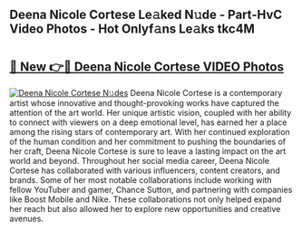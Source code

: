 ## Deena Nicole Cortese Le𝚊ked N𝚞de - Part-HvC Video Photos - Hot Onlyf𝚊ns Le𝚊ks tkc4M

# <h2><a href="http://ab23987.deff.icu/?id=Deena+Nicole+Cortese">🔗 New 👉🔴 Deena Nicole Cortese VIDEO Photos</a></h2>

[![Deena Nicole Cortese N𝚞des](https://i.imgur.com/rIISA9y.gif)](http://ab23987.deff.icu/?id=Deena+Nicole+Cortese)
Deena Nicole Cortese is a contemporary artist whose innovative and thought-provoking works have captured the attention of the art world. Her unique artistic vision, coupled with her ability to connect with viewers on a deep emotional level, has earned her a place among the rising stars of contemporary art. With her continued exploration of the human condition and her commitment to pushing the boundaries of her craft, Deena Nicole Cortese is sure to leave a lasting impact on the art world and beyond. Throughout her social media career, Deena Nicole Cortese has collaborated with various influencers, content creators, and brands. Some of her most notable collaborations include working with fellow YouTuber and gamer, Chance Sutton, and partnering with companies like Boost Mobile and Nike. These collaborations not only helped expand her reach but also allowed her to explore new opportunities and creative avenues.
